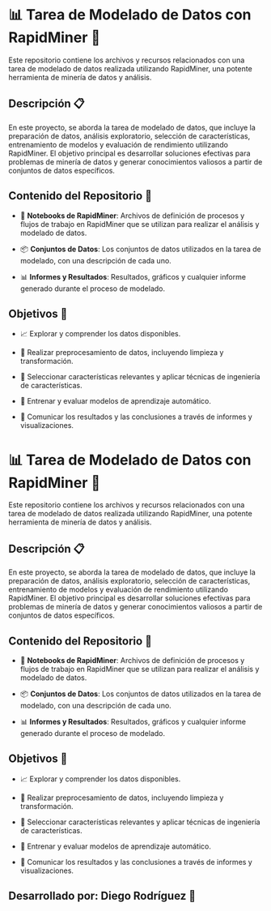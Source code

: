 # 📊 Tarea de Modelado de Datos con RapidMiner 🤖

Este repositorio contiene los archivos y recursos relacionados con una tarea de modelado de datos realizada utilizando RapidMiner, una potente herramienta de minería de datos y análisis.

## Descripción 📋

En este proyecto, se aborda la tarea de modelado de datos, que incluye la preparación de datos, análisis exploratorio, selección de características, entrenamiento de modelos y evaluación de rendimiento utilizando RapidMiner. El objetivo principal es desarrollar soluciones efectivas para problemas de minería de datos y generar conocimientos valiosos a partir de conjuntos de datos específicos.

## Contenido del Repositorio 📁

- 📔 **Notebooks de RapidMiner**: Archivos de definición de procesos y flujos de trabajo en RapidMiner que se utilizan para realizar el análisis y modelado de datos.

- 📦 **Conjuntos de Datos**: Los conjuntos de datos utilizados en la tarea de modelado, con una descripción de cada uno.

- 📊 **Informes y Resultados**: Resultados, gráficos y cualquier informe generado durante el proceso de modelado.

## Objetivos 🎯

- 📈 Explorar y comprender los datos disponibles.

- 🧹 Realizar preprocesamiento de datos, incluyendo limpieza y transformación.

- 🎯 Seleccionar características relevantes y aplicar técnicas de ingeniería de características.

- 🤖 Entrenar y evaluar modelos de aprendizaje automático.

- 📢 Comunicar los resultados y las conclusiones a través de informes y visualizaciones.

# 📊 Tarea de Modelado de Datos con RapidMiner 🤖

Este repositorio contiene los archivos y recursos relacionados con una tarea de modelado de datos realizada utilizando RapidMiner, una potente herramienta de minería de datos y análisis.

## Descripción 📋

En este proyecto, se aborda la tarea de modelado de datos, que incluye la preparación de datos, análisis exploratorio, selección de características, entrenamiento de modelos y evaluación de rendimiento utilizando RapidMiner. El objetivo principal es desarrollar soluciones efectivas para problemas de minería de datos y generar conocimientos valiosos a partir de conjuntos de datos específicos.

## Contenido del Repositorio 📁

- 📔 **Notebooks de RapidMiner**: Archivos de definición de procesos y flujos de trabajo en RapidMiner que se utilizan para realizar el análisis y modelado de datos.

- 📦 **Conjuntos de Datos**: Los conjuntos de datos utilizados en la tarea de modelado, con una descripción de cada uno.

- 📊 **Informes y Resultados**: Resultados, gráficos y cualquier informe generado durante el proceso de modelado.

## Objetivos 🎯

- 📈 Explorar y comprender los datos disponibles.

- 🧹 Realizar preprocesamiento de datos, incluyendo limpieza y transformación.

- 🎯 Seleccionar características relevantes y aplicar técnicas de ingeniería de características.

- 🤖 Entrenar y evaluar modelos de aprendizaje automático.

- 📢 Comunicar los resultados y las conclusiones a través de informes y visualizaciones.

## Desarrollado por: Diego Rodríguez 🤝
